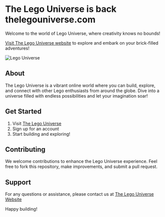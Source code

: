 # The Lego Universe is back thelegouniverse.com

Welcome to the world of Lego Universe, where creativity knows no bounds!

[Visit The Lego Universe website](https://thelegouniverse.com) to explore and embark on your brick-filled adventures!

![Lego Universe](https://i.imgur.com/nUu9GL8.png)

## About
The Lego Universe is a vibrant online world where you can build, explore, and connect with other Lego enthusiasts from around the globe. Dive into a universe filled with endless possibilities and let your imagination soar!

## Get Started
1. Visit [The Lego Universe](https://thelegouniverse.com)
2. Sign up for an account
3. Start building and exploring!

## Contributing
We welcome contributions to enhance the Lego Universe experience. Feel free to fork this repository, make improvements, and submit a pull request.

## Support
For any questions or assistance, please contact us at [The Lego Universe Website](https://thelegouniverse.com/#help)

Happy building!
